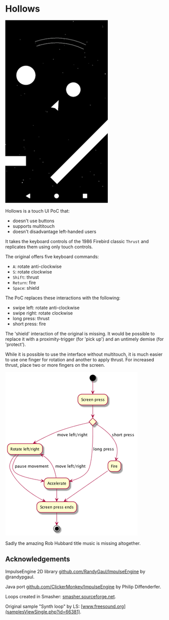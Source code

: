Hollows
=======

![Screenshot](screenshots/screenshot.png?raw=true "Screenshot")

Hollows is a touch UI PoC that:

* doesn't use buttons
* supports multitouch
* doesn't disadvantage left-handed users

It takes the keyboard controls of the 1986 Firebird classic `Thrust` and replicates them using only touch controls.

The original offers five keyboard commands:

* `A`: rotate anti-clockwise
* `S`: rotate clockwise
* `Shift`: thrust
* `Return`: fire
* `Space`: shield

The PoC replaces these interactions with the following:

* swipe left: rotate anti-clockwise
* swipe right: rotate clockwise
* long press: thrust
* short press: fire

The 'shield' interaction of the original is missing. It would be possible to replace it with a proximity-trigger (for 'pick up') and an untimely demise (for 'protect').

While it is possible to use the interface without multitouch, it is much easier to use one finger for rotation and another to apply thrust. For increased thrust, place two or more fingers on the screen.

![Touch controls](plantuml/ui.png?raw=true "Touch controls")

Sadly the amazing Rob Hubbard title music is missing altogether.

Acknowledgements
----------------
ImpulseEngine 2D library [github.com/RandyGaul/ImpulseEngine](https://github.com/RandyGaul/ImpulseEngine/) by @randypgaul.

Java port [github.com/ClickerMonkey/ImpulseEngine](https://github.com/ClickerMonkey/ImpulseEngine/) by Philip Diffenderfer.

Loops created in Smasher: [smasher.sourceforge.net](http://smasher.sourceforge.net).

Original sample "Synth loop" by LS: [www.freesound.org](samplesViewSingle.php?id=66381).
